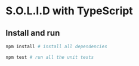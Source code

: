 # S.O.L.I.D with TypeScript

## Install and run

```bash
npm install # install all dependencies
```

```bash
npm test # run all the unit tests
```
